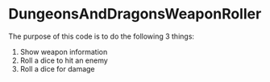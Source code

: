 # DungeonsAndDragonsWeaponRoller
The purpose of this code is to do the following 3 things:
1. Show weapon information
2. Roll a dice to hit an enemy
3. Roll a dice for damage

